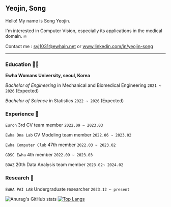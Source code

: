 
## Yeojin, Song
Hello! My name is Song Yeojin.
   
I'm interested in Computer Vision, especially its applications in the medical domain. :fire:  
  
Contact me : syj1031@ewhain.net or www.linkedin.com/in/yeojin-song

***
### Education 🧑‍🎓

**Ewha Womans University, seoul, Korea**  
  
*Bachelor of Engineering* in Mechanical and Biomedical Engineering `2021 ~ 2026` (Expected)  
  
*Bachelor of Science* in Statistics `2022 ~ 2026` (Expected)

### Experience :runner:
`Euron` 3rd CV team member `2022.09 ~ 2023.03` 
  
`Ewha Dna Lab` CV Modeling team member `2022.06 ~ 2023.02`  
  
`Ewha Computer Club` 47th member `2022.03 ~ 2023.02`
  
`GDSC Ewha` 4th member `2022.09 ~ 2023.03`  
  
`BOAZ` 20th Data Analysis team member `2023.02~ 2024.02`

### Research 📝  

`EWHA PAI LAB` Undergraduate researcher `2023.12 ~ present`

![Anurag's GitHub stats](https://github-readme-stats.vercel.app/api?username=YeoJins&show_icons=true&theme=vue)
[![Top Langs](https://github-readme-stats.vercel.app/api/top-langs/?username=YeoJins&layout=compact)](https://github.com/anuraghazra/github-readme-stats)
